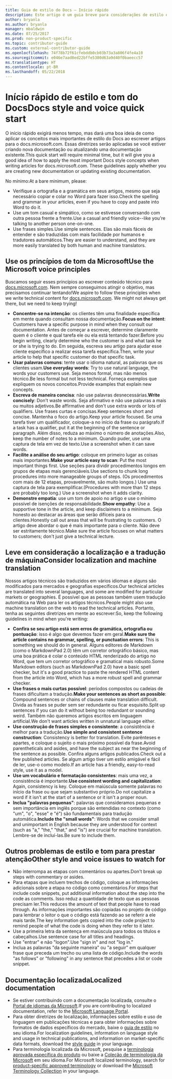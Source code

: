 ```yaml
---
title: Guia de estilo do Docs – Início rápido
description: Este artigo é um guia breve para considerações de estilo e contém apenas os tópicos essenciais para começar com o docs.microsoft.com.
author: bryanla
ms.author: bryanla
manager: mbaldwin
ms.date: 07/25/2017
ms.prod: non-product-specific
ms.topic: contributor-guide
ms.custom: external-contributor-guide
ms.openlocfilehash: 74f78b72f61cfebddb0cb03b73a3a806f4fe4a10
ms.sourcegitcommit: e046e7aad8ed22bffe5380d63a9d40f0baeecc57
ms.translationtype: HT
ms.contentlocale: pt-BR
ms.lasthandoff: 05/22/2018
---
```

# <a name="docs-style-and-voice-quick-start"></a><span data-ttu-id="e5397-103">Início rápido de estilo e tom do Docs</span><span class="sxs-lookup"><span data-stu-id="e5397-103">Docs style and voice quick start</span></span>

<span data-ttu-id="e5397-104">O início rápido exigirá menos tempo, mas dará uma boa ideia de como aplicar os conceitos mais importantes de estilo do Docs ao escrever artigos para o docs.microsoft.com. Essas diretrizes serão aplicadas se você estiver criando nova documentação ou atualizando uma documentação existente.</span><span class="sxs-lookup"><span data-stu-id="e5397-104">This quick start will require minimal time, but it will give you a good idea of how to apply the most important Docs style concepts when writing articles for docs.microsoft.com. These guidelines apply whether you are creating new documentation or updating existing documentation.</span></span>

<span data-ttu-id="e5397-105">No mínimo:</span><span class="sxs-lookup"><span data-stu-id="e5397-105">At a bare minimum, please:</span></span>

- <span data-ttu-id="e5397-106">Verifique a ortografia e a gramática em seus artigos, mesmo que seja necessário copiar e colar no Word para fazer isso.</span><span class="sxs-lookup"><span data-stu-id="e5397-106">Check the spelling and grammar in your articles, even if you have to copy and paste into Word to do it.</span></span>
- <span data-ttu-id="e5397-107">Use um tom casual e simpático, como se estivesse conversando com outra pessoa frente a frente.</span><span class="sxs-lookup"><span data-stu-id="e5397-107">Use a casual and friendly voice--like you're talking to another person one-on-one.</span></span>
- <span data-ttu-id="e5397-108">Use frases simples.</span><span class="sxs-lookup"><span data-stu-id="e5397-108">Use simple sentences.</span></span> <span data-ttu-id="e5397-109">Elas são mais fáceis de entender e são traduzidas com mais facilidade por humanos e tradutores automáticos.</span><span class="sxs-lookup"><span data-stu-id="e5397-109">They are easier to understand, and they are more easily translated by both human and machine translators.</span></span>

## <a name="use-the-microsoft-voice-principles"></a><span data-ttu-id="e5397-110">Use os princípios de tom da Microsoft</span><span class="sxs-lookup"><span data-stu-id="e5397-110">Use the Microsoft voice principles</span></span>

<span data-ttu-id="e5397-111">Buscamos seguir esses princípios ao escrever conteúdo técnico para [docs.microsoft.com](https://docs.microsoft.com). Nem sempre conseguimos atingir o objetivo, mas precisamos continuar tentando!</span><span class="sxs-lookup"><span data-stu-id="e5397-111">We aspire to follow these principles when we write technical content for [docs.microsoft.com](https://docs.microsoft.com). We might not always get there, but we need to keep trying!</span></span>

- <span data-ttu-id="e5397-112">**Concentre-se na intenção**: os clientes têm uma finalidade específica em mente quando consultam nossa documentação.</span><span class="sxs-lookup"><span data-stu-id="e5397-112">**Focus on the intent**: Customers have a specific purpose in mind when they consult our documentation.</span></span> <span data-ttu-id="e5397-113">Antes de começar a escrever, determine claramente quem é o cliente e qual tarefa ele ou ela está tentando fazer.</span><span class="sxs-lookup"><span data-stu-id="e5397-113">Before you begin writing, clearly determine who the customer is and what task he or she is trying to do.</span></span> <span data-ttu-id="e5397-114">Em seguida, escreva seu artigo para ajudar esse cliente específico a realizar essa tarefa específica.</span><span class="sxs-lookup"><span data-stu-id="e5397-114">Then, write your article to help that specific customer do that specific task.</span></span>
- <span data-ttu-id="e5397-115">**Usar palavras comuns**: tente usar o idioma natural, as palavras que os clientes usam.</span><span class="sxs-lookup"><span data-stu-id="e5397-115">**Use everyday words**: Try to use natural language, the words your customers use.</span></span> <span data-ttu-id="e5397-116">Seja menos formal, mas não menos técnico.</span><span class="sxs-lookup"><span data-stu-id="e5397-116">Be less formal but not less technical.</span></span> <span data-ttu-id="e5397-117">Forneça exemplos que expliquem os novos conceitos.</span><span class="sxs-lookup"><span data-stu-id="e5397-117">Provide examples that explain new concepts.</span></span>
- <span data-ttu-id="e5397-118">**Escreva de maneira concisa**: não use palavras desnecessárias.</span><span class="sxs-lookup"><span data-stu-id="e5397-118">**Write concisely**: Don't waste words.</span></span> <span data-ttu-id="e5397-119">Seja afirmativo e não use palavras a mais ou muitos adjetivos.</span><span class="sxs-lookup"><span data-stu-id="e5397-119">Be affirmative and don't use extra words or lots of qualifiers.</span></span> <span data-ttu-id="e5397-120">Use frases curtas e concisas.</span><span class="sxs-lookup"><span data-stu-id="e5397-120">Keep sentences short and concise.</span></span> <span data-ttu-id="e5397-121">Mantenha o foco do artigo.</span><span class="sxs-lookup"><span data-stu-id="e5397-121">Keep your article focused.</span></span> <span data-ttu-id="e5397-122">Se uma tarefa tiver um qualificador, coloque-a no início da frase ou parágrafo.</span><span class="sxs-lookup"><span data-stu-id="e5397-122">If a task has a qualifier, put it at the beginning of the sentence or paragraph.</span></span> <span data-ttu-id="e5397-123">Além disso, reduza ao máximo o número de anotações.</span><span class="sxs-lookup"><span data-stu-id="e5397-123">Also, keep the number of notes to a minimum.</span></span> <span data-ttu-id="e5397-124">Quando puder, use uma captura de tela em vez de texto.</span><span class="sxs-lookup"><span data-stu-id="e5397-124">Use a screenshot when it can save words.</span></span>
- <span data-ttu-id="e5397-125">**Facilite a análise do seu artigo**: coloque em primeiro lugar as coisas mais importantes.</span><span class="sxs-lookup"><span data-stu-id="e5397-125">**Make your article easy to scan**: Put the most important things first.</span></span> <span data-ttu-id="e5397-126">Use seções para dividir procedimentos longos em grupos de etapas mais gerenciáveis.</span><span class="sxs-lookup"><span data-stu-id="e5397-126">Use sections to chunk long procedures into more manageable groups of steps.</span></span> <span data-ttu-id="e5397-127">(Os procedimentos com mais de 12 etapas, provavelmente, são muito longos.) Use uma captura de tela para exemplificar.</span><span class="sxs-lookup"><span data-stu-id="e5397-127">(Procedures with more than 12 steps are probably too long.) Use a screenshot when it adds clarity.</span></span>
- <span data-ttu-id="e5397-128">**Demonstre empatia**: use um tom de apoio no artigo e use o mínimo possível de isenções de responsabilidade.</span><span class="sxs-lookup"><span data-stu-id="e5397-128">**Show empathy**: Use a supportive tone in the article, and keep disclaimers to a minimum.</span></span> <span data-ttu-id="e5397-129">Seja honesto ao destacar as áreas que serão difíceis para os clientes.</span><span class="sxs-lookup"><span data-stu-id="e5397-129">Honestly call out areas that will be frustrating to customers.</span></span> <span data-ttu-id="e5397-130">O artigo deve abordar o que é mais importante para o cliente. Não deve ser estritamente técnico.</span><span class="sxs-lookup"><span data-stu-id="e5397-130">Make sure the article focuses on what matters to customers; don't just give a technical lecture.</span></span>

## <a name="consider-localization-and-machine-translation"></a><span data-ttu-id="e5397-131">Leve em consideração a localização e a tradução de máquina</span><span class="sxs-lookup"><span data-stu-id="e5397-131">Consider localization and machine translation</span></span>

<span data-ttu-id="e5397-132">Nossos artigos técnicos são traduzidos em vários idiomas e alguns são modificados para mercados e geografias específicos.</span><span class="sxs-lookup"><span data-stu-id="e5397-132">Our technical articles are translated into several languages, and some are modified for particular markets or geographies.</span></span> <span data-ttu-id="e5397-133">É possível que as pessoas também usem tradução automática na Web para ler os artigos técnicos.</span><span class="sxs-lookup"><span data-stu-id="e5397-133">People might also use machine translation on the web to read the technical articles.</span></span> <span data-ttu-id="e5397-134">Portanto, tenha as seguintes diretrizes em mente ao escrever:</span><span class="sxs-lookup"><span data-stu-id="e5397-134">So, keep the following guidelines in mind when you're writing:</span></span>

- <span data-ttu-id="e5397-135">**Confira se seu artigo está sem erros de gramática, ortografia ou pontuação**: isso é algo que devemos fazer em geral.</span><span class="sxs-lookup"><span data-stu-id="e5397-135">**Make sure the article contains no grammar, spelling, or punctuation errors**: This is something we should do in general.</span></span> <span data-ttu-id="e5397-136">Alguns editores de Markdown (como o MarkdownPad 2.0) têm um corretor ortográfico básico, mas uma boa prática é colar o conteúdo HTML renderizado do artigo no Word, que tem um corretor ortográfico e gramatical mais robusto.</span><span class="sxs-lookup"><span data-stu-id="e5397-136">Some Markdown editors (such as MarkdownPad 2.0) have a basic spell checker, but it's a good practice to paste the rendered HTML content from the article into Word, which has a more robust spell and grammar checker.</span></span>
- <span data-ttu-id="e5397-137">**Use frases o mais curtas possível**: períodos compostos ou cadeias de frases dificultam a tradução.</span><span class="sxs-lookup"><span data-stu-id="e5397-137">**Make your sentences as short as possible**: Compound sentences or chains of clauses make translation difficult.</span></span> <span data-ttu-id="e5397-138">Divida as frases se puder sem ser redundante ou ficar esquisito.</span><span class="sxs-lookup"><span data-stu-id="e5397-138">Split up sentences if you can do it without being too redundant or sounding weird.</span></span> <span data-ttu-id="e5397-139">Também não queremos artigos escritos em linguagem artificial.</span><span class="sxs-lookup"><span data-stu-id="e5397-139">We don't want articles written in unnatural language either.</span></span>
- <span data-ttu-id="e5397-140">**Use construção de frases simples e consistente**: a consistência é melhor para a tradução.</span><span class="sxs-lookup"><span data-stu-id="e5397-140">**Use simple and consistent sentence construction**: Consistency is better for translation.</span></span> <span data-ttu-id="e5397-141">Evite parênteses e apartes, e coloque o sujeito o mais próximo possível da frase.</span><span class="sxs-lookup"><span data-stu-id="e5397-141">Avoid parentheticals and asides, and have the subject as near the beginning of the sentence as possible.</span></span> <span data-ttu-id="e5397-142">Confira alguns artigos publicados.</span><span class="sxs-lookup"><span data-stu-id="e5397-142">Check out a few published articles.</span></span> <span data-ttu-id="e5397-143">Se algum artigo tiver um estilo amigável e fácil de ler, use-o como modelo.</span><span class="sxs-lookup"><span data-stu-id="e5397-143">If an article has a friendly, easy-to-read style, use it as a model.</span></span>
- <span data-ttu-id="e5397-144">**Use um vocabulário e formatação consistentes**: mais uma vez, a consistência é importante.</span><span class="sxs-lookup"><span data-stu-id="e5397-144">**Use consistent wording and capitalization**: Again, consistency is key.</span></span> <span data-ttu-id="e5397-145">Coloque em maiúscula somente palavras no início da frase ou que sejam substantivo próprio.</span><span class="sxs-lookup"><span data-stu-id="e5397-145">Do not capitalize a word if it isn't at the start of a sentence or it isn't a proper noun.</span></span>
- <span data-ttu-id="e5397-146">**Inclua "palavras pequenas"**: palavras que consideramos pequenas e sem importância em inglês porque são entendidas no contexto (como "um", "o", "esse" e "é") são fundamentais para tradução automática.</span><span class="sxs-lookup"><span data-stu-id="e5397-146">**Include the "small words"**: Words that we consider small and unimportant in English because they are understood for context (such as "a," "the," "that," and "is") are crucial for machine translation.</span></span> <span data-ttu-id="e5397-147">Lembre-se de incluí-las.</span><span class="sxs-lookup"><span data-stu-id="e5397-147">Be sure to include them.</span></span>

## <a name="other-style-and-voice-issues-to-watch-for"></a><span data-ttu-id="e5397-148">Outros problemas de estilo e tom para prestar atenção</span><span class="sxs-lookup"><span data-stu-id="e5397-148">Other style and voice issues to watch for</span></span>

- <span data-ttu-id="e5397-149">Não interrompa as etapas com comentários ou apartes.</span><span class="sxs-lookup"><span data-stu-id="e5397-149">Don't break up steps with commentary or asides.</span></span>
- <span data-ttu-id="e5397-150">Para etapas que incluem trechos de código, coloque as informações adicionais sobre a etapa no código como comentários.</span><span class="sxs-lookup"><span data-stu-id="e5397-150">For steps that include code snippets, put additional information about the step into the code as comments.</span></span> <span data-ttu-id="e5397-151">Isso reduz a quantidade de texto que as pessoas precisam ler.</span><span class="sxs-lookup"><span data-stu-id="e5397-151">This reduces the amount of text that people have to read through.</span></span> <span data-ttu-id="e5397-152">As informações importantes são copiadas no projeto de código para lembrar o leitor o que o código está fazendo ao se referir a ele mais tarde.</span><span class="sxs-lookup"><span data-stu-id="e5397-152">The key information gets copied into the code project to remind people of what the code is doing when they refer to it later.</span></span>
- <span data-ttu-id="e5397-153">Use a primeira letra da sentença em maiúscula para todos os títulos e cabeçalhos.</span><span class="sxs-lookup"><span data-stu-id="e5397-153">Use sentence case for all titles and headings.</span></span>
- <span data-ttu-id="e5397-154">Use "entrar" e não "logon".</span><span class="sxs-lookup"><span data-stu-id="e5397-154">Use "sign in" and not "log in."</span></span>
- <span data-ttu-id="e5397-155">Inclua as palavras "da seguinte maneira" ou "a seguir" em qualquer frase que preceda um trecho ou uma lista de código.</span><span class="sxs-lookup"><span data-stu-id="e5397-155">Include the words "as follows" or "following" in any sentence that precedes a list or code snippet.</span></span>

## <a name="localized-documentation"></a><span data-ttu-id="e5397-156">Documentação localizada</span><span class="sxs-lookup"><span data-stu-id="e5397-156">Localized documentation</span></span>

- <span data-ttu-id="e5397-157">Se estiver contribuindo com a documentação localizada, consulte o [Portal de idiomas da Microsoft](https://www.microsoft.com/Language/Default.aspx).</span><span class="sxs-lookup"><span data-stu-id="e5397-157">If you are contributing to localized documentation, refer to the [Microsoft Language Portal](https://www.microsoft.com/Language/Default.aspx).</span></span>
- <span data-ttu-id="e5397-158">Para obter diretrizes de localização, informações sobre estilo e uso de linguagem em publicações técnicas e para obter informações sobre formatos de dados específicos do mercado, baixe o [guia de estilo](https://www.microsoft.com/Language/StyleGuides.aspx) no seu idioma.</span><span class="sxs-lookup"><span data-stu-id="e5397-158">For localization guidelines, information on language style and usage in technical publications, and information on market-specific data formats, download the [style guide](https://www.microsoft.com/Language/StyleGuides.aspx) in your language.</span></span>
- <span data-ttu-id="e5397-159">Para terminologia localizada da Microsoft, pesquise a [terminologia aprovada específica do produto](https://www.microsoft.com/Language/Search.aspx) ou baixe a [Coleção de terminologia da Microsoft](https://www.microsoft.com/Language/Terminology.aspx) em seu idioma.</span><span class="sxs-lookup"><span data-stu-id="e5397-159">For Microsoft localized terminology, search for [product-specific approved terminology](https://www.microsoft.com/Language/Search.aspx) or download the [Microsoft Terminology Collection](https://www.microsoft.com/Language/Terminology.aspx) in your language.</span></span>
